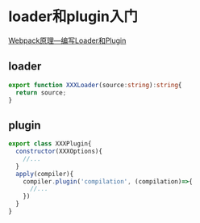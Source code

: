 # loader和plugin入门

[Webpack原理—编写Loader和Plugin](https://www.jianshu.com/p/c021b78c9ef2)

## loader

```ts
export function XXXLoader(source:string):string{
  return source;
}
```

## plugin

```js
export class XXXPlugin{
  constructor(XXXOptions){
    //...
  }
  apply(compiler){
    compiler.plugin('compilation', (compilation)=>{
      //...
    })
  }
}
```